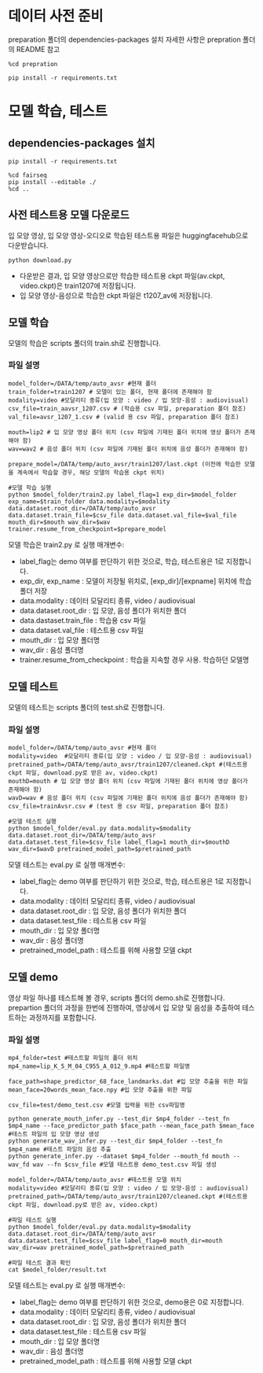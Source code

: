 # 데이터 사전 준비
preparation 폴더의 dependencies-packages 설치 
자세한 사항은 prepration 폴더의 README 참고
~~~
%cd prepration

pip install -r requirements.txt
~~~

# 모델 학습, 테스트

## dependencies-packages 설치
~~~
pip install -r requirements.txt

%cd fairseq
pip install --editable ./
%cd ..
~~~


## 사전 테스트용 모델 다운로드
입 모양 영상, 입 모양 영상-오디오로 학습된 테스트용 파일은 huggingfacehub으로 다운받습니다. 

~~~
python download.py
~~~

* 다운받은 결과, 입 모양 영상으로만 학습한 테스트용 ckpt 파일(av.ckpt, video.ckpt)은 train1207에 저장됩니다. 
* 입 모양 영상-음성으로 학습한 ckpt 파일은 t1207_av에 저장됩니다.


## 모델 학습

모델의 학습은 scripts 폴더의 train.sh로 진행합니다. 

### 파일 설명
~~~
model_folder=/DATA/temp/auto_avsr #현재 폴더
train_folder=train1207 # 모델이 있는 폴더, 현재 폴더에 존재해야 함
modality=video #모달리티 종류(입 모양 : video / 입 모양-음성 : audiovisual) 
csv_file=train_aavsr_1207.csv # (학습용 csv 파일, preparation 폴더 참조)
val_file=avsr_1207_1.csv # (valid 용 csv 파일, preparation 폴더 참조) 

mouth=lip2 # 입 모양 영상 폴더 위치 (csv 파일에 기재된 폴더 위치에 영상 폴더가 존재해야 함)
wav=wav2 # 음성 폴더 위치 (csv 파일에 기재된 폴더 위치에 음성 폴더가 존재해야 함)

prepare_model=/DATA/temp/auto_avsr/train1207/last.ckpt (이전에 학습한 모델을 계속에서 학습할 경우, 해당 모델의 학습용 ckpt 위치)

#모델 학습 실행
python $model_folder/train2.py label_flag=1 exp_dir=$model_folder exp_name=$train_folder data.modality=$modality data.dataset.root_dir=/DATA/temp/auto_avsr data.dataset.train_file=$csv_file data.dataset.val_file=$val_file mouth_dir=$mouth wav_dir=$wav trainer.resume_from_checkpoint=$prepare_model
~~~

모델 학습은 train2.py 로 실행
매개변수: 
  * label_flag는 demo 여부를 판단하기 위한 것으로, 학습, 테스트용은 1로 지정합니다.
  * exp_dir, exp_name : 모델이 저장될 위치로, [exp_dir]/[expname]  위치에 학습 폴더 저장
  * data.modality : 데이터 모달리티 종류, video / audiovisual
  * data.dataset.root_dir : 입 모양, 음성 폴더가 위치한 폴더
  * data.dastaset.train_file : 학습용 csv 파일
  * data.dataset.val_file : 테스트용 csv 파일
  * mouth_dir : 입 모양 폴더명
  * wav_dir : 음성 폴더명
  * trainer.resume_from_checkpoint : 학습을 지속할 경우 사용. 학습하던 모델명

    
## 모델 테스트

모델의 테스트는 scripts 폴더의 test.sh로 진행합니다. 

### 파일 설명
~~~
model_folder=/DATA/temp/auto_avsr #현재 폴더
modality=video  #모달리티 종류(입 모양 : video / 입 모양-음성 : audiovisual)
pretrained_path=/DATA/temp/auto_avsr/train1207/cleaned.ckpt #(테스트용 ckpt 파일, download.py로 받은 av, video.ckpt) 
mouthD=mouth # 입 모양 영상 폴더 위치 (csv 파일에 기재된 폴더 위치에 영상 폴더가 존재해야 함)
wavD=wav # 음성 폴더 위치 (csv 파일에 기재된 폴더 위치에 음성 폴더가 존재해야 함)
csv_file=trainAvsr.csv # (test 용 csv 파일, preparation 폴더 참조) 

#모델 테스트 실행
python $model_folder/eval.py data.modality=$modality data.dataset.root_dir=/DATA/temp/auto_avsr data.dataset.test_file=$csv_file label_flag=1 mouth_dir=$mouthD wav_dir=$wavD pretrained_model_path=$pretrained_path
~~~

모델 테스트는 eval.py 로 실행
매개변수: 
  * label_flag는 demo 여부를 판단하기 위한 것으로, 학습, 테스트용은 1로 지정합니다.
  * data.modality : 데이터 모달리티 종류, video / audiovisual
  * data.dataset.root_dir : 입 모양, 음성 폴더가 위치한 폴더
  * data.dataset.test_file : 테스트용 csv 파일
  * mouth_dir : 입 모양 폴더명
  * wav_dir : 음성 폴더명
  * pretrained_model_path : 테스트를 위해 사용할 모델 ckpt 


## 모델 demo

영상 파일 하나를 테스트해 볼 경우, scripts 폴더의 demo.sh로 진행합니다. 
prepartion 폴더의 과정을 한번에 진행하여, 영상에서 입 모양 및 음성을 추출하여 테스트하는 과정까지를 포함합니다. 

### 파일 설명

~~~
mp4_folder=test #테스트할 파일의 폴더 위치
mp4_name=lip_K_5_M_04_C955_A_012_9.mp4 #테스트할 파일명

face_path=shape_predictor_68_face_landmarks.dat #입 모양 추출을 위한 파일
mean_face=20words_mean_face.npy #입 모양 추출을 위한 파일

csv_file=test/demo_test.csv #모델 입력을 위한 csv파일명

python generate_mouth_infer.py --test_dir $mp4_folder --test_fn $mp4_name --face_predictor_path $face_path --mean_face_path $mean_face   #테스트 파일의 입 모양 영상 생성
python generate_wav_infer.py --test_dir $mp4_folder --test_fn $mp4_name #테스트 파일의 음성 추출
python generate_infer.py --dataset $mp4_folder --mouth_fd mouth --wav_fd wav --fn $csv_file #모델 테스트용 demo_test.csv 파일 생성

model_folder=/DATA/temp/auto_avsr #테스트용 모델 위치
modality=video #모달리티 종류(입 모양 : video / 입 모양-음성 : audiovisual)
pretrained_path=/DATA/temp/auto_avsr/train1207/cleaned.ckpt #(테스트용 ckpt 파일, download.py로 받은 av, video.ckpt) 

#파일 테스트 실행
python $model_folder/eval.py data.modality=$modality data.dataset.root_dir=/DATA/temp/auto_avsr data.dataset.test_file=$csv_file label_flag=0 mouth_dir=mouth wav_dir=wav pretrained_model_path=$pretrained_path 

#파일 테스트 결과 확인
cat $model_folder/result.txt
~~~

모델 테스트는 eval.py 로 실행
매개변수: 
 * label_flag는 demo 여부를 판단하기 위한 것으로, demo용은 0로 지정합니다.
 * data.modality : 데이터 모달리티 종류, video / audiovisual
  * data.dataset.root_dir : 입 모양, 음성 폴더가 위치한 폴더
  * data.dataset.test_file : 테스트용 csv 파일
  * mouth_dir : 입 모양 폴더명
  * wav_dir : 음성 폴더명
  * pretrained_model_path : 테스트를 위해 사용할 모델 ckpt 


